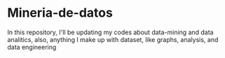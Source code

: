 # Mineria-de-datos
In this repository, I'll be updating my codes about data-mining and data analitics, also, anything I make up with dataset, like graphs, analysis, and data engineering
